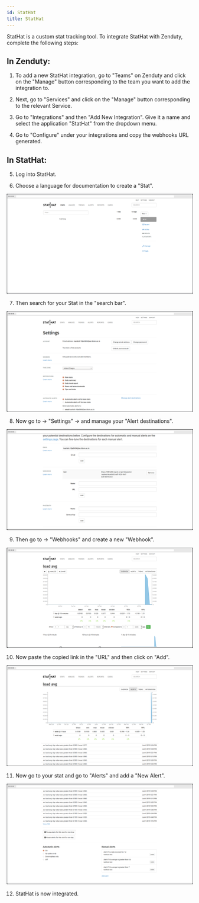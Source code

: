 ```yaml
---
id: StatHat
title: StatHat 
---
```

StatHat is a custom stat tracking tool. To integrate StatHat with Zenduty, complete the following steps:

## In Zenduty:

1. To add a new StatHat integration, go to "Teams" on Zenduty and click on the "Manage" button corresponding to the team you want to add the integration to.

2. Next, go to "Services" and click on the "Manage" button corresponding to the relevant Service.

3. Go to "Integrations" and then "Add New Integration". Give it a name and select the application "StatHat" from the dropdown menu.

4. Go to "Configure" under your integrations and copy the webhooks URL generated. 

## In StatHat: 

5. Log into StatHat.

6. Choose a language for documentation to create a "Stat".

![](/img/Integrations/StatHat/1.png)

7. Then search for your Stat in the "search bar".

![](/img/Integrations/StatHat/2.png)

8. Now go to -> "Settings" -> and manage your "Alert destinations".

![](/img/Integrations/StatHat/3.png)

9. Then go to -> "Webhooks" and create a new "Webhook".

![](/img/Integrations/StatHat/4.png)

10. Now paste the copied link in the "URL" and then click on "Add".

![](/img/Integrations/StatHat/5.png)

11. Now go to your stat and go to "Alerts" and add a "New Alert".

![](/img/Integrations/StatHat/6.png)

12. StatHat is now integrated. 
